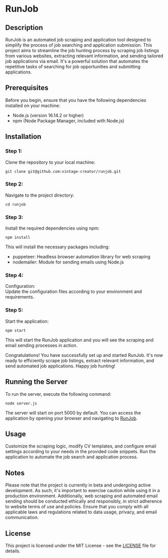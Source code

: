 <!DOCTYPE html>
<html>

<body>

  <h1>RunJob</h1>

  <h2>Description</h2>
  <p>RunJob is an automated job scraping and application tool designed to simplify the process of job searching and
    application submission. This project aims to streamline the job hunting process by scraping job listings from various
    websites, extracting relevant information, and sending tailored job applications via email. It's a powerful solution
    that automates the repetitive tasks of searching for job opportunities and submitting applications.</p>

  <h2>Prerequisites</h2>
  <p>Before you begin, ensure that you have the following dependencies installed on your machine:</p>
  <ul>
    <li>Node.js (version 16.14.2 or higher)</li>
    <li>npm (Node Package Manager, included with Node.js)</li>
  </ul>

  <h2>Installation</h2>
  <h3>Step 1:</h3>
  <p>Clone the repository to your local machine:</p>
  <pre><code>git clone git@github.com:vintage-creator/runjob.git</code></pre>

  <h3>Step 2:</h3>
  <p>Navigate to the project directory:</p>
  <pre><code>cd runjob</code></pre>

  <h3>Step 3:</h3>
  <p>Install the required dependencies using npm:</p>
  <pre><code>npm install</code></pre>
  <p>This will install the necessary packages including:</p>
  <ul>
    <li>puppeteer: Headless browser automation library for web scraping</li>
    <li>nodemailer: Module for sending emails using Node.js</li>
  </ul>

  <h3>Step 4:</h3>
  <p>Configuration:<br>
    Update the configuration files according to your environment and requirements.</p>

  <h3>Step 5:</h3>
  <p>Start the application:</p>
  <pre><code>npm start</code></pre>
  <p>This will start the RunJob application and you will see the scraping and email sending processes in action.</p>

  <p>Congratulations! You have successfully set up and started RunJob. It's now ready to efficiently scrape job listings,
    extract relevant information, and send automated job applications. Happy job hunting!</p>

  <h2>Running the Server</h2>
  <p>To run the server, execute the following command:</p>
  <pre><code>node server.js</code></pre>
  <p>The server will start on port 5000 by default. You can access the application by opening your browser and navigating
    to <a href="http://localhost:5000/runjob/home">RunJob</a>.</p>

  <h2>Usage</h2>
  <p>Customize the scraping logic, modify CV templates, and configure email settings according to your needs in the provided
    code snippets. Run the application to automate the job search and application process.</p>

  <h2>Notes</h2>
<p>Please note that the project is currently in beta and undergoing active development. As such, it's important to exercise caution
  while using it in a production environment. Additionally, web scraping and automated email sending should be conducted
  ethically and responsibly, in strict adherence to website terms of use and policies. Ensure that you comply with all
  applicable laws and regulations related to data usage, privacy, and email communication.</p>

  <h2>License</h2>
  <p>This project is licensed under the MIT License - see the <a href="https://github.com/vintage-creator/runjob/blob/main/LICENSE">LICENSE</a> file for details.</p>

</body>

</html>
